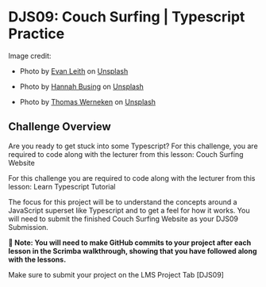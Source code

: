 # DJS09: Couch Surfing | Typescript Practice
Image credit:<br>
- Photo by [Evan Leith](https://unsplash.com/@jevanleith?utm_content=creditCopyText&utm_medium=referral&utm_source=unsplash) on [Unsplash](https://unsplash.com/photos/brown-wooden-cabin-in-forest-8ZmwIbjOa9o?utm_content=creditCopyText&utm_medium=referral&utm_source=unsplash)

- Photo by [Hannah Busing](https://unsplash.com/@hannahbusing?utm_content=creditCopyText&utm_medium=referral&utm_source=unsplash) on [Unsplash](https://unsplash.com/photos/photo-of-living-room-U-k6XLlml1I?utm_content=creditCopyText&utm_medium=referral&utm_source=unsplash)

- Photo by [Thomas Werneken](https://unsplash.com/@thomaswerneken?utm_content=creditCopyText&utm_medium=referral&utm_source=unsplash) on [Unsplash](https://unsplash.com/photos/a-small-cabin-in-the-woods-KtF1W6-znVk?utm_content=creditCopyText&utm_medium=referral&utm_source=unsplash)
      
## Challenge Overview

Are you ready to get stuck into some Typescript? For this challenge, you are required to code along with the lecturer from this lesson:  Couch Surfing Website

For this challenge you are required to code along with the lecturer from this lesson: Learn Typescript Tutorial

The focus for this project will be to understand the concepts around a JavaScript superset like Typescript and to get a feel for how it works. You will need to submit the finished Couch Surfing Website as your DJS09 Submission. 

**🚨 Note: You will need to make GitHub commits to your project after each lesson in the Scrimba walkthrough, showing that you have followed along with the lessons.**

Make sure to submit your project on the LMS Project Tab [DJS09] 

